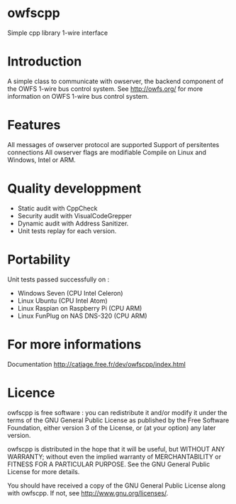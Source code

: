 owfscpp
==========
Simple cpp library 1-wire interface

Introduction
============
A simple class to communicate with owserver, the backend component of the OWFS 1-wire bus control system.
See http://owfs.org/ for more information on OWFS 1-wire bus control system.

Features
========
All messages of owserver protocol are supported
Support of persitentes connections
All owserver flags are modifiable
Compile on Linux and Windows, Intel or ARM.

Quality developpment
====================
 - Static audit with CppCheck
 - Security audit with VisualCodeGrepper
 - Dynamic audit with Address Sanitizer.
 - Unit tests replay for each version.

Portability
===========
Unit tests passed successfully on :
 - Windows Seven (CPU Intel Celeron)
 - Linux Ubuntu (CPU Intel Atom)
 - Linux Raspian on Raspberry Pi (CPU ARM)
 - Linux FunPlug on NAS DNS-320 (CPU ARM)

For more informations
=====================
Documentation http://catjage.free.fr/dev/owfscpp/index.html

Licence
=======
owfscpp is free software : you can redistribute it and/or modify it under the terms of the GNU General Public License as published by the Free Software Foundation, either version 3 of the License, or (at your option) any later version.

owfscpp is distributed in the hope that it will be useful, but WITHOUT ANY WARRANTY; without even the implied warranty of MERCHANTABILITY or FITNESS FOR A PARTICULAR PURPOSE. See the GNU General Public License for more details.

You should have received a copy of the GNU General Public License along with owfscpp. If not, see http://www.gnu.org/licenses/.
